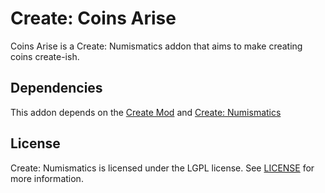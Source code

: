 # Create: Coins Arise
Coins Arise is a Create: Numismatics addon that aims to make creating coins create-ish.

## Dependencies
This addon depends on the [Create Mod](https://github.com/Fabricators-of-Create/Create) and [Create: Numismatics](https://github.com/Layers-of-Railways/CreateNumismatics)

## License
Create: Numismatics is licensed under the LGPL license. See [LICENSE](LICENSE) for more information.
